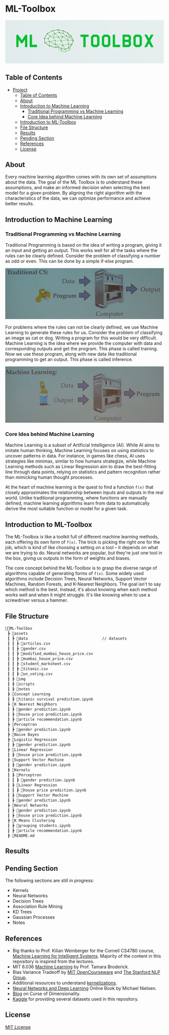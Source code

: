 # ML-Toolbox

<p align="center">
    <img src="assets/img/logo.png" alt="logo">
</p>

## Table of Contents

- [Project](#ml-toolbox)
  - [Table of Contents](#table-of-contents)
  - [About](#about)
  - [Introduction to Machine Learning](#introduction-to-machine-learning)
    - [Traditional Programming vs Machine Learning](#traditional-programming-vs-machine-learning)
    - [Core Idea behind Machine Learning](#core-idea-behind-machine-learning)
  - [Introduction to ML-Toolbox](#introduction-to-ml-toolbox)
  - [File Structure](#file-structure)
  - [Results](#results)
  - [Pending Section](#pending-section)
  - [References](#references)
  - [License](#license)

## About

Every machine learning algorithm comes with its own set of assumptions about the data. The goal of the ML Toolbox is to understand these assumptions, and make an informed decision when selecting the best model for a given problem. By aligning the right algorithm with the characteristics of the data, we can optimize performance and achieve better results.

## Introduction to Machine Learning

### Traditional Programming vs Machine Learning

Traditional Programming is based on the idea of writing a program, giving it an input and getting an output. This works well for all the tasks where the rules can be clearly defined. Consider the problem of classifying a number as odd or even. This can be done by a simple if-else program.

<img src = "assets/img/Traditional CS.png" alt="ML">

For problems where the rules can not be clearly defined, we use Machine Learning to generate these rules for us. Consider the problem of classifying an image as cat or dog. Writing a program for this would be very difficult. Machine Learning is the idea where we provide the computer with data and corresponding outputs and get the program. This phase is called training. Now we use these program, along with new data like traditional programming to get an output. This phase is called inference.

<img src = "assets/img/ML.png" alt="ML">

### Core Idea behind Machine Learning

Machine Learning is a subset of Artificial Intelligence (AI). While AI aims to imitate human thinking, Machine Learning focuses on using statistics to uncover patterns in data. For instance, in games like chess, AI uses strategies like minimax, similar to how humans strategize, while Machine Learning methods such as Linear Regression aim to draw the best-fitting line through data points, relying on statistics and pattern recognition rather than mimicking human thought processes.

At the heart of machine learning is the quest to find a function `f(x)` that closely approximates the relationship between inputs and outputs in the real world. Unlike traditional programming, where functions are manually defined, machine learning algorithms learn from data to automatically derive the most suitable function or model for a given task.

## Introduction to ML-Toolbox

The ML-Toolbox is like a toolkit full of different machine learning methods, each offering its own form of `f(x)`. The trick is picking the right one for the job, which is kind of like choosing a setting on a tool – it depends on what we are trying to do. Neural networks are popular, but they're just one tool in the box, giving us outputs in the form of weights and biases.

The core concept behind the ML-Toolbox is to grasp the diverse range of algorithms capable of generating forms of `f(x)`. Some widely used algorithms include Decision Trees, Neural Networks, Support Vector Machines, Random Forests, and K-Nearest Neighbors. The goal isn't to say which method is the best. Instead, it's about knowing when each method works well and when it might struggle. It's like knowing when to use a screwdriver versus a hammer.

## File Structure
```
👨‍💻ML-Toolbox
 ┣ 📂assets                                   
 ┃ ┣ 📂data                                 // datasets 
 ┃ ┃ ┣ 📄articles.csv
 ┃ ┃ ┣ 📄gender.csv
 ┃ ┃ ┣ 📄modified_mumbai_house_price.csv
 ┃ ┃ ┣ 📄mumbai_house_price.csv
 ┃ ┃ ┣ 📄student_marksheet.csv
 ┃ ┃ ┣ 📄titanic.csv
 ┃ ┃ ┣ 📄un_voting.csv 
 ┃ ┣ 📂img 
 ┃ ┣ 📂scripts    
 ┃ ┣ 📂notes              
 ┣ 📂Concept Learning  
 ┃ ┣ 📄titanic survival prediction.ipynb                     
 ┣ 📂K Nearest Neighbors                    
 ┃ ┣ 📄gender prediction.ipynb
 ┃ ┣ 📄house price prediction.ipynb
 ┃ ┣ 📄article recommendation.ipynb
 ┣ 📂Perceptron                             
 ┃ ┣ 📄gender prediction.ipynb
 ┣ 📂Naive Bayes
 ┣ 📂Logistic Regression
 ┃ ┣ 📄gender prediction.ipynb
 ┣ 📂Linear Regression     
 ┃ ┣ 📄house price prediction.ipynb
 ┣ 📂Support Vector Machine
 ┃ ┣ 📄gender prediction.ipynb
 ┣ 📂Kernels
 ┃ ┣ 📂Perceptron
 ┃ ┃ ┣ 📄gender prediction.ipynb
 ┃ ┣ 📂Linear Regression
 ┃ ┃ ┣ 📄house price prediction.ipynb
 ┃ ┣ 📂Support Vector Machine
 ┃ ┣ 📄gender prediction.ipynb
 ┣ 📂Neural Networks     
 ┃ ┣ 📄gender prediction.ipynb                
 ┃ ┣ 📄house price prediction.ipynb
 ┣ 📂K Means Clustering      
 ┃ ┣ 📄grouping students.ipynb
 ┃ ┣ 📄article recommendation.ipynb
 ┣ 📄README.md
``` 

## Results

## Pending Section

The following sections are still in progress:

* Kernels
* Neural Networks
* Decision Trees
* Association Rule Mining
* KD Trees
* Gaussian Processes
* Notes

## References

* Big thanks to Prof. Kilian Weinberger for the Cornell CS4780 course, <a href="https://www.youtube.com/playlist?list=PLl8OlHZGYOQ7bkVbuRthEsaLr7bONzbXS">Machine Learning for Intelligent Systems</a>. Majority of the content in this repository is inspired from the lectures.
* MIT 6.036 <a href="https://www.youtube.com/playlist?list=PLxC_ffO4q_rW0bqQB80_vcQB09HOA3ClV">Machine Learning</a> by Prof. Tamara Broderick.
* Bias Variance Tradeoff by <a href="https://ocw.mit.edu/courses/15-097-prediction-machine-learning-and-statistics-spring-2012/dec694eb34799f6bea2e91b1c06551a0_MIT15_097S12_lec04.pdf" target="_blank">MIT OpenCourseware</a> and <a href="https://nlp.stanford.edu/IR-book/html/htmledition/the-bias-variance-tradeoff-1.html" target="_blank">The Stanford NLP Group</a>.
* Additional resources to understand <a href="https://ml-course.github.io/master/notebooks/03%20-%20Kernelization.html">kernelizations</a>.
* <a href="http://neuralnetworksanddeeplearning.com/index.html">Neural Networks and Deep Learning</a> Online Book by Michael Nielsen.
* <a href="https://www.visiondummy.com/2014/04/curse-dimensionality-affect-classification/">Blog</a> on Curse of Dimensionality.
* <a href="https://www.kaggle.com/">Kaggle</a> for providing several datasets used in this repository.

## License
[MIT License](https://opensource.org/licenses/MIT)